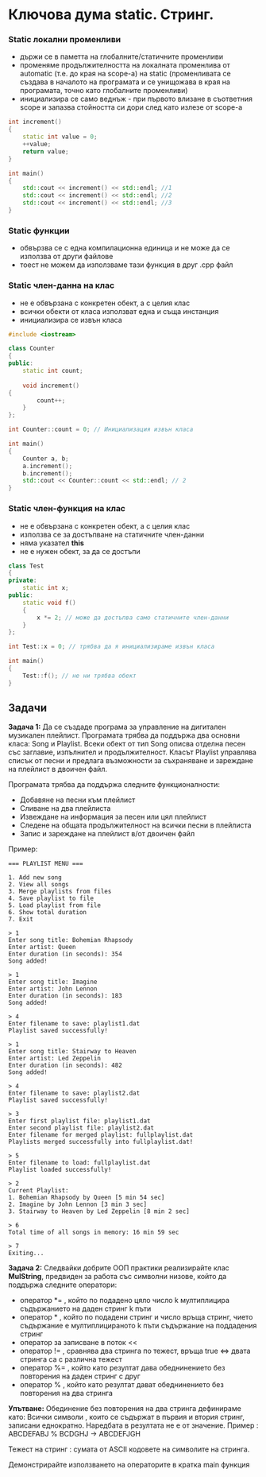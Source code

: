 # Ключова дума static. Стринг.

### Static локални променливи 
- държи се в паметта на глобалните/статичните променливи
- променяме продължителността на локалната променлива от automatic (т.е. до края на scope-а) на static (променливата се създава в началото на програмата и се унищожава в края на програмата, точно като глобалните променливи) 
- инициализира се само веднъж - при първото влизане в съответния scope и запазва стойността си дори след като излезе от scope-а

```cpp
int increment()
{
    static int value = 0;
    ++value;
    return value;
}

int main()
{
    std::cout << increment() << std::endl; //1
    std::cout << increment() << std::endl; //2
    std::cout << increment() << std::endl; //3
}
```

### Static функции
- обвързва се с една компилационна единица и не може да се използва от други файлове
- тоест не можем да използваме тази функция в друг .cpp файл


### Static член-данна на клас
- не е обвързана с конкретен обект, а с целия клас
- всички обекти от класа използват една и съща инстанция
- инициализира се извън класа

```cpp
#include <iostream>

class Counter
{
public:
    static int count;
    
    void increment()
{
        count++;
    }
};

int Counter::count = 0; // Инициализация извън класа

int main()
{
    Counter a, b;
    a.increment();
    b.increment();
    std::cout << Counter::count << std::endl; // 2
}
```

### Static член-функция на клас
- не е обвързана с конкретен обект, а с целия клас
- използва се за достъпване на статичните член-данни
- няма указател **this**
- не е нужен обект, за да се достъпи

```cpp
class Test
{
private:
    static int x; 
public:
    static void f()
    { 
        x *= 2; // може да достъпва само статичните член-данни
    }
};

int Test::x = 0; // трябва да я инициализираме извън класа

int main()
{
    Test::f(); // не ни трябва обект
}
```
 
## Задачи
**Задача 1:**
Да се създаде програма за управление на дигитален музикален плейлист. Програмата трябва да поддържа два основни класа: Song и Playlist. Всеки обект от тип Song описва отделна песен със заглавие, изпълнител и продължителност. Класът Playlist управлява списък от песни и предлага възможности за съхраняване и зареждане на плейлист в двоичен файл.

Програмата трябва да поддържа следните функционалности:
- Добавяне на песни към плейлист
- Сливане на два плейлиста
- Извеждане на информация за песен или цял плейлист
- Следене на общата продължителност на всички песни в плейлиста
- Запис и зареждане на плейлист в/от двоичен файл

Пример:
```
=== PLAYLIST MENU ===

1. Add new song
2. View all songs
3. Merge playlists from files
4. Save playlist to file
5. Load playlist from file
6. Show total duration
7. Exit

> 1
Enter song title: Bohemian Rhapsody  
Enter artist: Queen  
Enter duration (in seconds): 354  
Song added!

> 1  
Enter song title: Imagine  
Enter artist: John Lennon  
Enter duration (in seconds): 183  
Song added!

> 4  
Enter filename to save: playlist1.dat  
Playlist saved successfully!

> 1  
Enter song title: Stairway to Heaven  
Enter artist: Led Zeppelin  
Enter duration (in seconds): 482  
Song added!

> 4  
Enter filename to save: playlist2.dat  
Playlist saved successfully!

> 3  
Enter first playlist file: playlist1.dat  
Enter second playlist file: playlist2.dat  
Enter filename for merged playlist: fullplaylist.dat  
Playlists merged successfully into fullplaylist.dat!

> 5  
Enter filename to load: fullplaylist.dat  
Playlist loaded successfully!

> 2  
Current Playlist:
1. Bohemian Rhapsody by Queen [5 min 54 sec]  
2. Imagine by John Lennon [3 min 3 sec]  
3. Stairway to Heaven by Led Zeppelin [8 min 2 sec]

> 6  
Total time of all songs in memory: 16 min 59 sec

> 7  
Exiting...
```

**Задача 2:**
Следвайки добрите ООП практики реализирайте клас **MulString**, предвиден за работа със символни низове, който да поддържа следните оператори:
- оператор *= , който по подадено цяло число k мултиплицира съдържанието на даден стринг k пъти
- оператор * , който по подадени стринг и число връща стринг, чието съдържание е мултиплицираното k пъти съдържание на поддадения стринг
- оператор за записване в поток <<
- оператор != , сравнява два стринга по тежест, връща true <=> двата стринга са с различна тежест
- оператор %= , който като резултат дава обеднинението без повторения на даден стринг с друг
- оператор % , който като резултат дават обеднинението без повторения на два стринга

**Упътване:**
Обединение без повторения на два стринга дефинираме като: Всички символи , които се съдържат в първия и втория стринг, записани еднократно. Наредбата в резултата не е от значение.
Пример : ABCDEFABJ % BCDGHJ -> ABCDEFJGH

Тежест на стринг : сумата от ASCII кодовете на символите на стринга.

Демонстрирайте използването на операторите в кратка main функция
